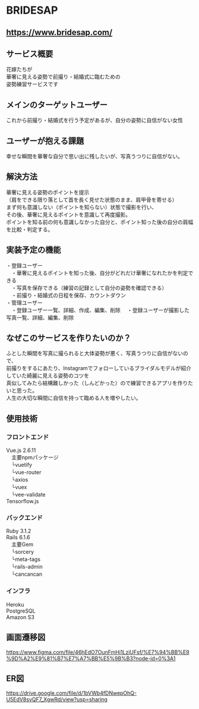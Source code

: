 # BRIDESAP
## https://www.bridesap.com/

## サービス概要
花嫁たちが  
華奢に見える姿勢で前撮り・結婚式に臨むための  
姿勢練習サービスです  

## メインのターゲットユーザー
これから前撮り・結婚式を行う予定があるが、自分の姿勢に自信がない女性

## ユーザーが抱える課題
幸せな瞬間を華奢な自分で思い出に残したいが、写真うつりに自信がない。

## 解決方法
華奢に見える姿勢のポイントを提示  
（肩をできる限り落として首を長く見せた状態のまま、肩甲骨を寄せる）  
まず何も意識しない（ポイントを知らない）状態で撮影を行い、  
その後、華奢に見えるポイントを意識して再度撮影。  
ポイントを知る前の何も意識しなかった自分と、ポイント知った後の自分の肩幅を比較・判定する。

## 実装予定の機能
・登録ユーザー  
　・華奢に見えるポイントを知った後、自分がどれだけ華奢になれたかを判定できる  
　・写真を保存できる（練習の記録として自分の姿勢を確認できる）  
　・前撮り・結婚式の日程を保存、カウントダウン  
・管理ユーザー  
　・登録ユーザー一覧、詳細、作成、編集、削除
　・登録ユーザーが撮影した写真一覧、詳細、編集、削除

## なぜこのサービスを作りたいのか？
ふとした瞬間を写真に撮られると大体姿勢が悪く、写真うつりに自信がないので、  
前撮りをするにあたり、Instagramでフォローしているブライダルモデルが紹介していた綺麗に見える姿勢のコツを    
真似してみたら結構難しかった（しんどかった）ので練習できるアプリを作りたいと思った。  
人生の大切な瞬間に自信を持って臨める人を増やしたい。

## 使用技術
### フロントエンド
Vue.js 2.6.11  
　主要npmパッケージ  
　└vuetify  
　└vue-router  
　└axios  
　└vuex  
　└vee-validate  
Tensorflow.js  

### バックエンド
Ruby 3.1.2  
Rails 6.1.6  
　主要Gem  
　└sorcery  
　└meta-tags  
　└rails-admin  
　└cancancan

### インフラ
Heroku  
PostgreSQL  
Amazon S3  

## 画面遷移図
https://www.figma.com/file/46hEdO7OunFmHi1LziUFsf/%E7%94%BB%E9%9D%A2%E9%81%B7%E7%A7%BB%E5%9B%B3?node-id=0%3A1

## ER図
https://drive.google.com/file/d/1bVWb4fDNwepOhQ-U5EdV8svQF7_XgwRd/view?usp=sharing
